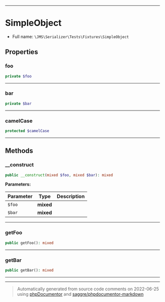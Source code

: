 ***

# SimpleObject





* Full name: `\JMS\Serializer\Tests\Fixtures\SimpleObject`



## Properties


### foo



```php
private $foo
```






***

### bar



```php
private $bar
```






***

### camelCase



```php
protected $camelCase
```






***

## Methods


### __construct



```php
public __construct(mixed $foo, mixed $bar): mixed
```








**Parameters:**

| Parameter | Type | Description |
|-----------|------|-------------|
| `$foo` | **mixed** |  |
| `$bar` | **mixed** |  |




***

### getFoo



```php
public getFoo(): mixed
```











***

### getBar



```php
public getBar(): mixed
```











***


***
> Automatically generated from source code comments on 2022-06-25 using [phpDocumentor](http://www.phpdoc.org/) and [saggre/phpdocumentor-markdown](https://github.com/Saggre/phpDocumentor-markdown)
